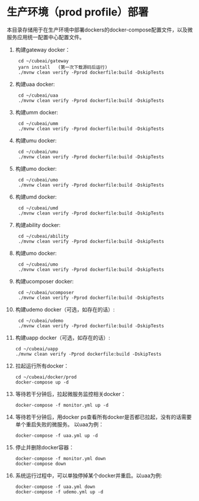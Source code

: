 # 生产环境（prod profile）部署

本目录存储用于在生产环境中部署dockers的docker-compose配置文件，以及微服务应用统一配置中心配置文件。

1. 构建gateway docker：

        cd ~/cubeai/gateway
        yarn install   (第一次下载源码后运行)
        ./mvnw clean verify -Pprod dockerfile:build -DskipTests
        
2. 构建uaa docker:

        cd ~/cubeai/uaa
        ./mvnw clean verify -Pprod dockerfile:build -DskipTests
        
3. 构建umm docker:

        cd ~/cubeai/umm
        ./mvnw clean verify -Pprod dockerfile:build -DskipTests
        
4. 构建umu docker:

        cd ~/cubeai/umu
        ./mvnw clean verify -Pprod dockerfile:build -DskipTests

5. 构建umo docker:

        cd ~/cubeai/umo
        ./mvnw clean verify -Pprod dockerfile:build -DskipTests

6. 构建umd docker:

        cd ~/cubeai/umd
        ./mvnw clean verify -Pprod dockerfile:build -DskipTests
        
7. 构建ability docker:

        cd ~/cubeai/ability
        ./mvnw clean verify -Pprod dockerfile:build -DskipTests
        
8. 构建umo docker:

        cd ~/cubeai/umo
        ./mvnw clean verify -Pprod dockerfile:build -DskipTests
        
9. 构建ucomposer docker:

        cd ~/cubeai/ucomposer
        ./mvnw clean verify -Pprod dockerfile:build -DskipTests
        
9. 构建udemo docker（可选，如存在的话）:

        cd ~/cubeai/udemo
        ./mvnw clean verify -Pprod dockerfile:build -DskipTests
        
10. 构建uapp docker（可选，如存在的话）:

        cd ~/cubeai/uapp
        ./mvnw clean verify -Pprod dockerfile:build -DskipTests

11. 拉起运行所有docker：

        cd ~/cubeai/docker/prod
        docker-compose up -d
        
12. 等待若干分钟后，拉起微服务监控相关docker：

        docker-compose -f monitor.yml up -d 
        
13. 等待若干分钟后，用docker ps查看所有docker是否都已拉起，没有的话需要单个重启失败的微服务。
    以uaa为例：

        docker-compose -f uaa.yml up -d
        
14. 停止并删除docker容器：

        docker-compose -f monitor.yml down
        docker-compose down

15. 系统运行过程中，可以单独停掉某个docker并重启。以uaa为例:

        docker-compose -f uaa.yml down
        docker-compose -f udemo.yml up -d 
 